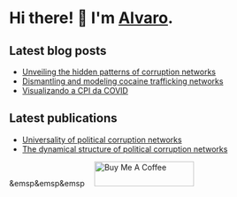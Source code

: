# Hi there! :wave: I'm [Alvaro](https://alvarofrancomartins.com). 

## Latest blog posts
<!-- BLOGPOST:START -->
- [Unveiling the hidden patterns of corruption networks](https://alvarofrancomartins.com/post/corruption-networks/)
- [Dismantling and modeling cocaine trafficking networks](https://alvarofrancomartins.com/post/cocaine_smuggling_networks/)
- [Visualizando a CPI da COVID](https://alvarofrancomartins.com/post/cpi_covid/)
<!-- BLOGPOST:END -->

## Latest publications
<!-- PUBLICATION:START -->
- [Universality of political corruption networks](https://alvarofrancomartins.com/publication/universality-of-political-corruption-networks/)
- [The dynamical structure of political corruption networks](https://alvarofrancomartins.com/publication/brazilian-corruption-network/)
<!-- PUBLICATION:END -->


&emsp&emsp&emsp&emsp; <a href="https://www.buymeacoffee.com/alvarofmartins" target="_blank"><img src="https://cdn.buymeacoffee.com/buttons/v2/default-yellow.png" alt="Buy Me A Coffee" style="height: 45px !important;width: 180px !important;" ></a>
